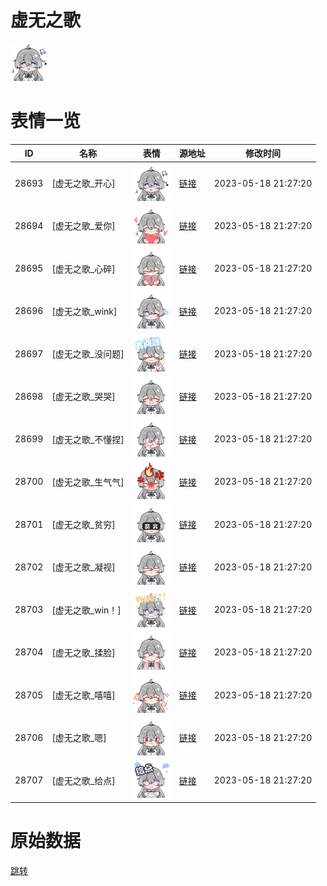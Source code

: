 # 虚无之歌

<img src="./cover.png" height="60" alt="cover" />

# 表情一览

|ID|名称|表情|源地址|修改时间|
|----|----|----|----|----|
|28693|[虚无之歌_开心]|<img src="./pic/028693_%5B虚无之歌_开心%5D.png" height="60" alt="开心"/>|[链接](https://i0.hdslb.com/bfs/garb/f817dc2d80f4813692293528fca0c6b2a315ecc3.png)|2023-05-18 21:27:20|
|28694|[虚无之歌_爱你]|<img src="./pic/028694_%5B虚无之歌_爱你%5D.png" height="60" alt="爱你"/>|[链接](https://i0.hdslb.com/bfs/garb/39d830890beb1b54c5748a6c63a8c5023dc286c6.png)|2023-05-18 21:27:20|
|28695|[虚无之歌_心碎]|<img src="./pic/028695_%5B虚无之歌_心碎%5D.png" height="60" alt="心碎"/>|[链接](https://i0.hdslb.com/bfs/garb/97934c9d62fcb8e4852206c1365081bf92f8c4d5.png)|2023-05-18 21:27:20|
|28696|[虚无之歌_wink]|<img src="./pic/028696_%5B虚无之歌_wink%5D.png" height="60" alt="wink"/>|[链接](https://i0.hdslb.com/bfs/garb/5a5ac778506641a4194e664b8b1e40908ed17156.png)|2023-05-18 21:27:20|
|28697|[虚无之歌_没问题]|<img src="./pic/028697_%5B虚无之歌_没问题%5D.png" height="60" alt="没问题"/>|[链接](https://i0.hdslb.com/bfs/garb/0172abb35cad83515accc6eda941979ba09e7694.png)|2023-05-18 21:27:20|
|28698|[虚无之歌_哭哭]|<img src="./pic/028698_%5B虚无之歌_哭哭%5D.png" height="60" alt="哭哭"/>|[链接](https://i0.hdslb.com/bfs/garb/a23bf7eed650227fc10368a91d25313cae8ec884.png)|2023-05-18 21:27:20|
|28699|[虚无之歌_不懂捏]|<img src="./pic/028699_%5B虚无之歌_不懂捏%5D.png" height="60" alt="不懂捏"/>|[链接](https://i0.hdslb.com/bfs/garb/5784e62b7bfeaf681bf98a401c4eb40bea378df7.png)|2023-05-18 21:27:20|
|28700|[虚无之歌_生气气]|<img src="./pic/028700_%5B虚无之歌_生气气%5D.png" height="60" alt="生气气"/>|[链接](https://i0.hdslb.com/bfs/garb/a61229caa27989e9fb7e8d3db568cc1b04e550e3.png)|2023-05-18 21:27:20|
|28701|[虚无之歌_贫穷]|<img src="./pic/028701_%5B虚无之歌_贫穷%5D.png" height="60" alt="贫穷"/>|[链接](https://i0.hdslb.com/bfs/garb/bb9a25dbab5fe3b5a884f6ad9cf5c20e7e45872c.png)|2023-05-18 21:27:20|
|28702|[虚无之歌_凝视]|<img src="./pic/028702_%5B虚无之歌_凝视%5D.png" height="60" alt="凝视"/>|[链接](https://i0.hdslb.com/bfs/garb/39217c1a56b3047c5383669d9345cc0d0b73376c.png)|2023-05-18 21:27:20|
|28703|[虚无之歌_win！]|<img src="./pic/028703_%5B虚无之歌_win！%5D.png" height="60" alt="win！"/>|[链接](https://i0.hdslb.com/bfs/garb/13ddda425166c58765611fb3d466269e59e5535b.png)|2023-05-18 21:27:20|
|28704|[虚无之歌_揉脸]|<img src="./pic/028704_%5B虚无之歌_揉脸%5D.png" height="60" alt="揉脸"/>|[链接](https://i0.hdslb.com/bfs/garb/c9c983d6bc4dae06c3aea2393c03893ae3c019dc.png)|2023-05-18 21:27:20|
|28705|[虚无之歌_嘻嘻]|<img src="./pic/028705_%5B虚无之歌_嘻嘻%5D.png" height="60" alt="嘻嘻"/>|[链接](https://i0.hdslb.com/bfs/garb/4fa1707150f4c835ad1b93cc655692bd693e0104.png)|2023-05-18 21:27:20|
|28706|[虚无之歌_嗯]|<img src="./pic/028706_%5B虚无之歌_嗯%5D.png" height="60" alt="嗯"/>|[链接](https://i0.hdslb.com/bfs/garb/2077eb7a371b81b1b47ec50a14e98d917ff9ece3.png)|2023-05-18 21:27:20|
|28707|[虚无之歌_给点]|<img src="./pic/028707_%5B虚无之歌_给点%5D.png" height="60" alt="给点"/>|[链接](https://i0.hdslb.com/bfs/garb/25387b7b2f8949aa69b1225a819b84718007f0c9.png)|2023-05-18 21:27:20|

# 原始数据

[跳转](./raw.json)


